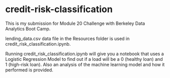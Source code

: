 # credit-risk-classification
This is my submission for Module 20 Challenge with Berkeley Data Analytics Boot Camp.

lending_data.csv data file in the Resources folder is used in credit_risk_classification.ipynb.

Running credit_risk_classification.ipynb will give you a notebook that uses a Logistic Regression Model to find out if a load will be a 0 (healthy loan) and 1 (high-risk loan). Also an analysis of the machine learning model and how it performed is provided.
